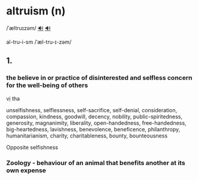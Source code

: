 # altruism (n)

/ˈæltruɪzəm/ [🔊](https://www.oxfordlearnersdictionaries.com/media/english/uk_pron/a/alt/altru/altruism__gb_1.mp3) [🔊](https://www.oxfordlearnersdictionaries.com/media/english/us_pron/a/alt/altru/altruism__us_1.mp3)

al-tru-i-sm /ˈæl-tru-ɪ-zəm/

## 1.

### the believe in or practice of disinterested and selfless concern for the well-being of others

vị tha

unselfishness, selflessness, self-sacrifice, self-denial, consideration, compassion, kindness, goodwill, decency, nobility, public-spiritedness, generosity, magnanimity, liberality, open-handedness, free-handedness, big-heartedness, lavishness, benevolence, beneficence, philanthropy, humanitarianism, charity, charitableness, bounty, bounteousness

Opposite selfishness

### Zoology - behaviour of an animal that benefits another at its own expense